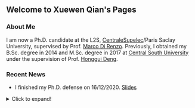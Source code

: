 ## Welcome to Xuewen Qian's Pages


### About Me

I am now a Ph.D. candidate at the L2S, [CentraleSupelec](https://www.centralesupelec.fr/)/Paris Saclay University, supervised by Prof. [Marco Di Renzo](https://scholar.google.com/citations?user=5dRt0OoAAAAJ&hl=en). Previously, I obtained my B.Sc. degree in 2014 and M.Sc. degree in 2017 at [Central South University](http://en.csu.edu.cn/) under the supervision of Prof. [Honggui Deng](https://www.researchgate.net/profile/Honggui_Deng2).


### Recent News


- I finished my Ph.D. defense on 16/12/2020. [Slides](./PDF/PHD_defense_slides_qxw.pdf)
<details>
  <summary>Click to expand!</summary>

  - 29/11/2020. I submitted an IEEE WCL paper, titled "Mutual Coupling and Unit Cell Aware Optimization for Reconfigurable Intelligent Surfaces".
  - 30/08/2020. I submitted an IEEE Transaction on Communication paper, titled "K-Means Clustering-Aided Non-Coherent Detection for Molecular Communications".

</details>
